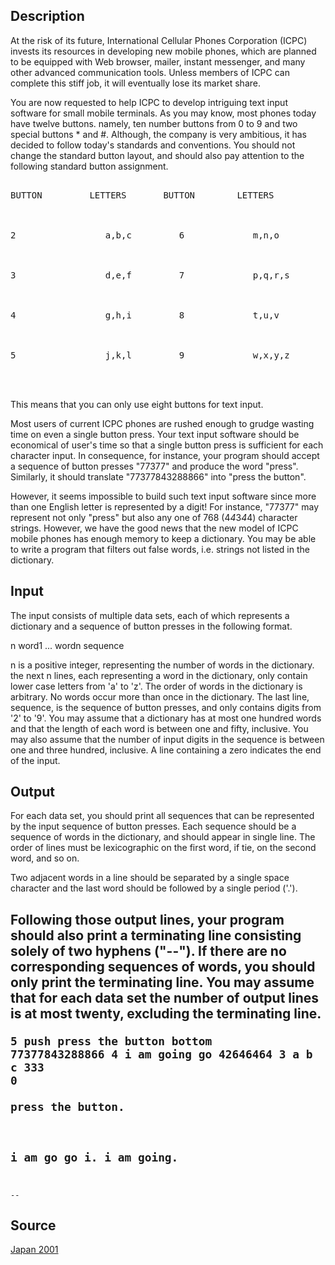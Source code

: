 <h2>Description</h2><p>At the risk of its future, International Cellular Phones Corporation (ICPC) invests its resources in developing new mobile phones, which are planned to be equipped with Web browser, mailer, instant messenger, and many other advanced communication tools. Unless members of ICPC can complete this stiff job, it will eventually lose its market share.
</p>
You are now requested to help ICPC to develop intriguing text input software for small mobile terminals. As you may know, most phones today have twelve buttons. namely, ten number buttons from 0 to 9 and two special buttons * and #. Although, the company is very ambitious, it has decided to follow today's standards and conventions. You should not change the standard button layout, and should also pay attention to the following standard button assignment.

<pre><br>BUTTON        	LETTERS       BUTTON        LETTERS
<br>
<br>2                 a,b,c         6             m,n,o
<br>
<br>3                 d,e,f         7             p,q,r,s
<br>
<br>4                 g,h,i         8             t,u,v
<br>
<br>5                 j,k,l         9             w,x,y,z
<br>
<br></pre><p> 
</p>

This means that you can only use eight buttons for text input.

Most users of current ICPC phones are rushed enough to grudge wasting time on even a single button press. Your text input software should be economical of user's time so that a single button press is sufficient for each character input. In consequence, for instance, your program should accept a sequence of button presses "77377" and produce the word "press". Similarly, it should translate "77377843288866" into "press the button".

However, it seems impossible to build such text input software since more than one English letter is represented by a digit! For instance, "77377" may represent not only "press" but also any one of 768 (4*4*3*4*4) character strings. However, we have the good news that the new model of ICPC mobile phones has enough memory to keep a dictionary. You may be able to write a program that filters out false words, i.e. strings not listed in the dictionary.

<h2>Input</h2><p>The input consists of multiple data sets, each of which represents a dictionary and a sequence of button presses in the following format.
</p>
n
word1
...
wordn
sequence

n is a positive integer, representing the number of words in the dictionary. the next n lines, each representing a word in the dictionary, only contain lower case letters from 'a' to 'z'. The order of words in the dictionary is arbitrary. No words occur more than once in the dictionary. The last line, sequence, is the sequence of button presses, and only contains digits from '2' to '9'.
You may assume that a dictionary has at most one hundred words and that the length of each word is between one and fifty, inclusive. You may also assume that the number of input digits in the sequence is between one and three hundred, inclusive.
A line containing a zero indicates the end of the input.
<h2>Output</h2><p>For each data set, you should print all sequences that can be represented by the input sequence of button presses. Each sequence should be a sequence of words in the dictionary, and should appear in single line. The order of lines must be lexicographic on the first word, if tie, on the second word, and so on.
</p>
Two adjacent words in a line should be separated by a single space character and the last word should be followed by a single period ('.').

Following those output lines, your program should also print a terminating line consisting solely of two hyphens ("--"). If there are no corresponding sequences of words, you should only print the terminating line.
You may assume that for each data set the number of output lines is at most twenty, excluding the terminating line.<pre><code class="language-input1">5
push
press
the
button
bottom
77377843288866
4
i
am
going
go
42646464
3
a
b
c
333
0</code></pre><pre><code class="language-output1">press the button.
-- 
i am go go i.
i am going.
--
--
</code></pre><h2>Source</h2><a href="searchproblem?field=source&amp;key=Japan+2001">Japan 2001</a>